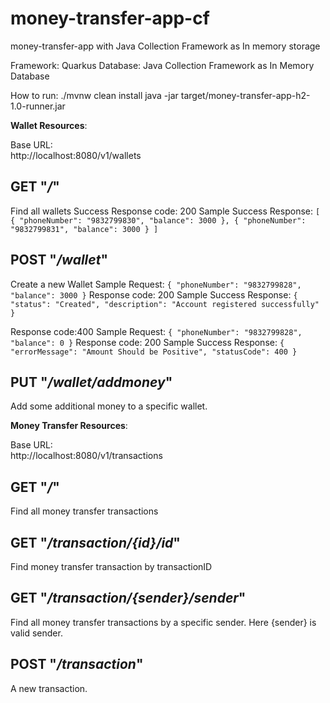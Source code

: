 # money-transfer-app-cf
money-transfer-app with Java Collection Framework as In memory storage


Framework: Quarkus
Database: Java Collection Framework as In Memory Database


How to run:
./mvnw clean install
java -jar target/money-transfer-app-h2-1.0-runner.jar 


<b>Wallet Resources</b>:

Base URL:<br />
http://localhost:8080/v1/wallets

GET "<i>/</i>"
-
Find all wallets
Success Response code: 200
Sample Success Response:
`
[
    {
        "phoneNumber": "9832799830",
        "balance": 3000
    },
    {
        "phoneNumber": "9832799831",
        "balance": 3000
    }
]
`

POST "<i>/wallet</i>"
-
Create a new Wallet
Sample Request:
`{
	"phoneNumber": "9832799828",
	"balance": 3000
}`
Response code: 200
Sample Success Response:
`{
    "status": "Created",
    "description": "Account registered successfully"
}`

Response code:400
Sample Request:
`{
	"phoneNumber": "9832799828",
	"balance": 0
}`
Response code: 200
Sample Success Response:
`{
    "errorMessage": "Amount Should be Positive",
    "statusCode": 400
}`


PUT "<i>/wallet/addmoney</i>"
-
Add some additional money to a specific wallet.


<b>Money Transfer Resources</b>:

Base URL:<br />
http://localhost:8080/v1/transactions

GET "<i>/</i>"
-
Find all money transfer transactions

GET "<i>/transaction/{id}/id</i>"
-
Find money transfer transaction by transactionID

GET "<i>/transaction/{sender}/sender</i>"
-
Find all money transfer transactions by a specific sender. Here {sender} is valid sender.

POST "<i>/transaction</i>"
-
A new transaction.
